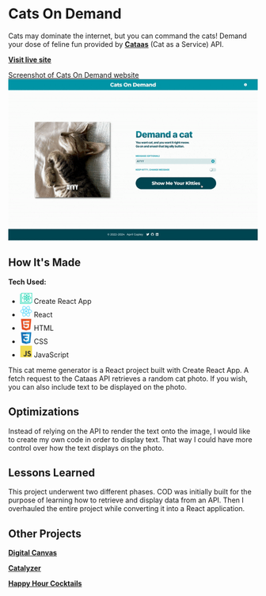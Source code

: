 # Cats On Demand
Cats may dominate the internet, but you can command the cats! Demand your dose of feline fun provided by **[Cataas](https://cataas.com)** (Cat as a Service) API.

**[Visit live site](https://acopperlily.github.io/cats-on-demand)**

[Screenshot of Cats On Demand website](./public/main-preview.png)
<img src="./public/CODDemo.gif" />


## How It's Made

**Tech Used:** 
- <img src="./src/icons/cra.svg" width="24" /> Create React App
- <img src="./src/icons/react.svg" width="24" /> React
- <img src="./src/icons/html.svg" width="24" /> HTML
- <img src="./src/icons/css.svg" width="24" /> CSS
- <img src="./src/icons/javascript.svg" width="24" /> JavaScript

This cat meme generator is a React project built with Create React App. A fetch request to the Cataas API retrieves a random cat photo. If you wish, you can also include text to be displayed on the photo.

## Optimizations

Instead of relying on the API to render the text onto the image, I would like to create my own code in order to display text. That way I could have more control over how the text displays on the photo.

## Lessons Learned

This project underwent two different phases. COD was initially built for the purpose of learning how to retrieve and display data from an API. Then I overhauled the entire project while converting it into a React application.

## Other Projects

**[Digital Canvas](https://acopperlily.github.io/digital-canvas)**

**[Catalyzer](https://catalyzer.netlify.app)**

**[Happy Hour Cocktails](https://acopperlily.github.io/happy-hour-cocktails)**

